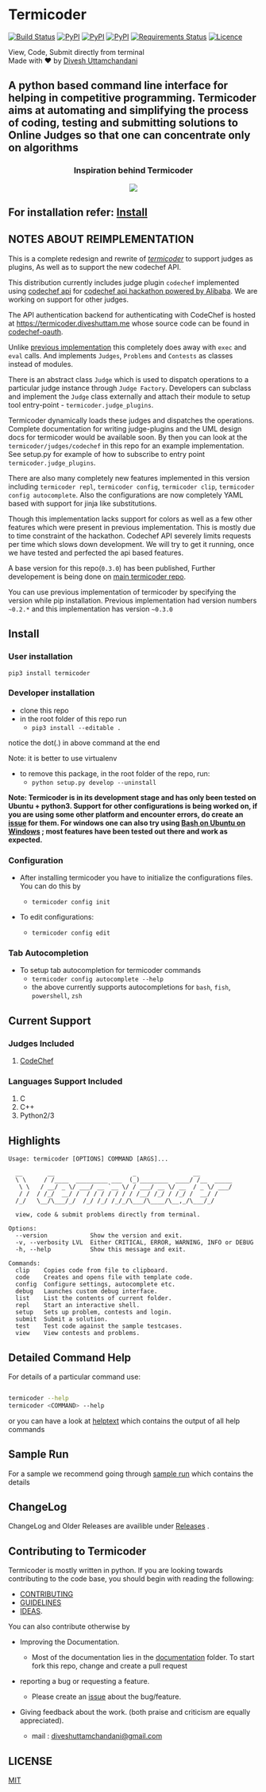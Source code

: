 # Termicoder

[![Build Status](https://travis-ci.org/termicoder/termicoder.svg?branch=master)](https://travis-ci.org/termicoder/termicoder)
[![PyPI](https://img.shields.io/pypi/status/termicoder.svg)](https://pypi.python.org/pypi/termicoder)
[![PyPI](https://img.shields.io/pypi/pyversions/termicoder.svg)](https://pypi.python.org/pypi/termicoder)
[![PyPI](https://img.shields.io/pypi/v/termicoder.svg)](https://pypi.python.org/pypi/termicoder)
[![Requirements Status](https://requires.io/github/termicoder/termicoder/requirements.svg?branch=master)](https://requires.io/github/termicoder/termicoder/requirements/?branch=master)
[![Licence](https://img.shields.io/github/license/termicoder/termicoder.svg)](https://github.com/termicoder/termicoder/blob/master/LICENSE.txt)

View, Code, Submit directly from terminal  
Made with :heart: by [Divesh Uttamchandani](https://github.com/diveshuttam)

## A python based command line interface for helping in competitive programming. Termicoder aims at automating and simplifying the process of coding, testing and submitting solutions to Online Judges so that one can concentrate only on algorithms

<h3 align="center">
Inspiration behind Termicoder
</h3>
<p align="center">
  <img src="./images/inspiration.png">
</p>

## For installation refer: [Install](#installation)

## NOTES ABOUT REIMPLEMENTATION

This is a complete redesign and rewrite of [_termicoder_](https://github.com/termicoder/termicoder/tree/previous_alpha) to support judges as plugins,
As well as to support the new codechef API.

This distribution currently includes judge plugin `codechef` implemented using
[codechef api](http://developers.codechef.com/) for [codechef api hackathon powered by Alibaba](https://www.codechef.com/CAH1801). We are working on support for other judges.

The API authentication backend for authenticating with CodeChef is hosted at https://termicoder.diveshuttam.me 
whose source code can be found in [codechef-oauth](https://github.com/termicoder/codechef-oauth).

Unlike [previous implementation](https://github.com/termicoder/termicoder/tree/previous_alpha) this
completely does away with `exec` and `eval` calls. And implements `Judges`,
`Problems` and `Contests` as classes instead of modules.

There is an abstract class `Judge` which is used to dispatch operations to a
particular judge instance through `Judge Factory`.
Developers can subclass and implement the `Judge` class externally
and attach their module to setup tool entry-point - `termicoder.judge_plugins`.

Termicoder dynamically loads these judges and dispatches the operations.
Complete documentation for writing judge-plugins and the UML design docs for
termicoder would be available soon. By then you can look at the
`termicoder/judges/codechef` in this repo for an example implementation.
See setup.py for example of how to subscribe to entry point
`termicoder.judge_plugins`.

There are also many completely new features implemented in this version including
`termicoder repl`, `termicoder config`, `termicoder clip`, `termicoder config autocomplete`.
Also the configurations are now completely YAML based with support for jinja like substitutions.

Though this implementation lacks support for colors as well as a few other
features which were present in previous implementation.
This is mostly due to time constraint of the hackathon. Codechef API
severely limits requests per time which slows down development.
We will try to get it running, once we have tested and perfected the
api based features.

A base version for this repo(`0.3.0`) has been published,
Further developement is being done on [main termicoder repo](https://github.com/termicoder/termicoder).

You can use previous implementation of termicoder by specifying the version while pip
installation.
Previous implementation had version numbers `~0.2.*` and this implementation has
version `~0.3.0`


## Install

### User installation

`pip3 install termicoder`

### Developer installation

- clone this repo
- in the root folder of this repo run
  - `pip3 install --editable .`

notice the dot(.) in above command at the end

Note: it is better to use virtualenv

- to remove this package, in the root folder of the repo, run:
  - `python setup.py develop --uninstall`

**Note: Termicoder is in its development stage and has only been tested on Ubuntu + python3. Support for other configurations is being worked on, if you are using some other platform and encounter errors, do create an [issue](https://github.com/diveshuttam/termicoder/issues) for them. For windows one can also try using [Bash on Ubuntu on Windows](https://msdn.microsoft.com/en-us/commandline/wsl/about) ; most features have been tested out there and work as expected.**

### Configuration

- After installing termicoder you have to initialize the configurations files. You can do this by
  - `termicoder config init`

- To edit configurations:
  - `termicoder config edit`

### Tab Autocompletion

- To setup tab autocompletion for termicoder commands
  - `termicoder config autocomplete --help`
  -  the above currently supports autocompletions for `bash`, `fish`, `powershell`, `zsh` 


## Current Support

### Judges Included

1. [CodeChef](http://www.codechef.com)

### Languages Support Included

1. C
2. C++
3. Python2/3

## Highlights

```
Usage: termicoder [OPTIONS] COMMAND [ARGS]...

  __       __                      _                __
  \ \     / /____  _________ ___  (_)________  ____/ /__  _____
   \ \   / __/ _ \/ ___/ __ `__ \/ / ___/ __ \/ __  / _ \/ ___/
   / /  / /_/  __/ /  / / / / / / / /__/ /_/ / /_/ /  __/ /
  /_/   \__/\___/_/  /_/ /_/ /_/_/\___/\____/\__,_/\___/_/

  view, code & submit problems directly from terminal.

Options:
  --version            Show the version and exit.
  -v, --verbosity LVL  Either CRITICAL, ERROR, WARNING, INFO or DEBUG
  -h, --help           Show this message and exit.

Commands:
  clip    Copies code from file to clipboard.
  code    Creates and opens file with template code.
  config  Configure settings, autocomplete etc.
  debug   Launches custom debug interface.
  list    List the contents of current folder.
  repl    Start an interactive shell.
  setup   Sets up problem, contests and login.
  submit  Submit a solution.
  test    Test code against the sample testcases.
  view    View contests and problems.
```

## Detailed Command Help

For details of a particular command use:

```bash

termicoder --help
termicoder <COMMAND> --help
```

or you can have a look at [helptext](documentation/helptext.md) which contains the output of all help commands

## Sample Run

For a sample we recommend going through [sample run](documentation/samplerun.md)
which contains the details

## ChangeLog

ChangeLog and Older Releases are availible under [Releases](https://github.com/termicoder/termicoder/releases) .

## Contributing to Termicoder

Termicoder is mostly written in python.
If you are looking towards contributing to the code base, you should begin with reading the following:

- [CONTRIBUTING](CONTRIBUTING.md)
- [GUIDELINES](documentation/guidelines.md)
- [IDEAS](https://github.com/termicoder/termicoder/blob/master/documentation/ideas.md).

You can also contribute otherwise by

- Improving the Documentation.
  - Most of the documentation lies in the [documentation](https://github.com/termicoder/termicoder/tree/master/documentation) folder. To start fork this repo, change and create a pull request

- reporting a bug or requesting a feature.
  - Please create an [issue](https://github.com/termicoder/termicoder/issues) about the bug/feature.

- Giving feedback about the work. (both praise and criticism are equally appreciated).
  - mail : diveshuttamchandani@gmail.com

## LICENSE

[MIT](LICENSE.txt)



